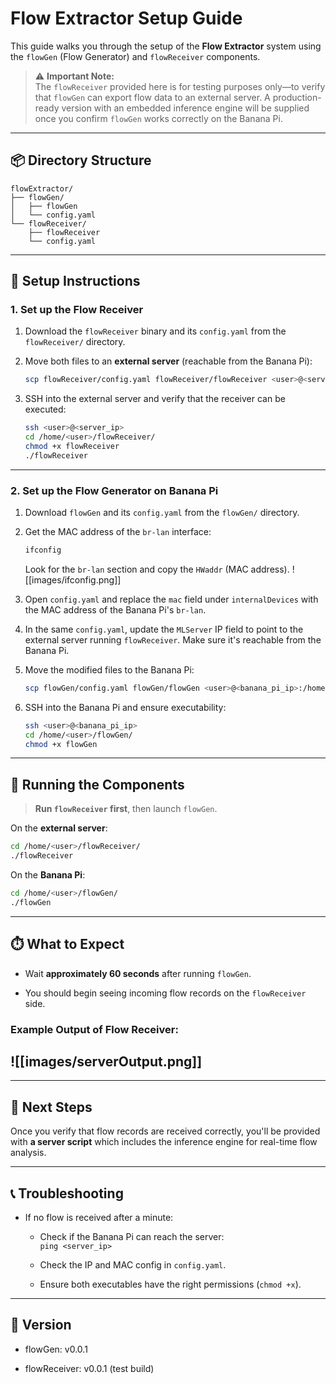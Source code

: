 # Flow Extractor Setup Guide

This guide walks you through the setup of the **Flow Extractor** system using the `flowGen` (Flow Generator) and `flowReceiver` components.

> ⚠️ **Important Note:**  
> The `flowReceiver` provided here is for testing purposes only—to verify that `flowGen` can export flow data to an external server. A production-ready version with an embedded inference engine will be supplied once you confirm `flowGen` works correctly on the Banana Pi.

---

## 📦 Directory Structure

```
flowExtractor/
├── flowGen/
│   ├── flowGen
│   └── config.yaml
└── flowReceiver/
    ├── flowReceiver
    └── config.yaml
```

---

## 🔧 Setup Instructions

### 1. **Set up the Flow Receiver**

1. Download the `flowReceiver` binary and its `config.yaml` from the `flowReceiver/` directory.
    
2. Move both files to an **external server** (reachable from the Banana Pi):
    
    ```bash
    scp flowReceiver/config.yaml flowReceiver/flowReceiver <user>@<server_ip>:/home/<user>/flowReceiver/
    ```
    
3. SSH into the external server and verify that the receiver can be executed:
    
    ```bash
    ssh <user>@<server_ip>
    cd /home/<user>/flowReceiver/
    chmod +x flowReceiver
    ./flowReceiver
    ```
    

---

### 2. **Set up the Flow Generator on Banana Pi**

1. Download `flowGen` and its `config.yaml` from the `flowGen/` directory.
    
2. Get the MAC address of the `br-lan` interface:
    
    ```bash
    ifconfig
    ```
    
    Look for the `br-lan` section and copy the `HWaddr` (MAC address).
    ![[images/ifconfig.png]]
    
3. Open `config.yaml` and replace the `mac` field under `internalDevices` with the MAC address of the Banana Pi's `br-lan`.
    
4. In the same `config.yaml`, update the `MLServer` IP field to point to the external server running `flowReceiver`. Make sure it's reachable from the Banana Pi.
    
5. Move the modified files to the Banana Pi:
    
    ```bash
    scp flowGen/config.yaml flowGen/flowGen <user>@<banana_pi_ip>:/home/<user>/flowGen/
    ```
    
6. SSH into the Banana Pi and ensure executability:
    
    ```bash
    ssh <user>@<banana_pi_ip>
    cd /home/<user>/flowGen/
    chmod +x flowGen
    ```
    

---

## 🚀 Running the Components

> **Run `flowReceiver` first**, then launch `flowGen`.

On the **external server**:

```bash
cd /home/<user>/flowReceiver/
./flowReceiver
```

On the **Banana Pi**:

```bash
cd /home/<user>/flowGen/
./flowGen
```

---

## ⏱️ What to Expect

- Wait **approximately 60 seconds** after running `flowGen`.
    
- You should begin seeing incoming flow records on the `flowReceiver` side.
    

### Example Output of Flow Receiver:

![[images/serverOutput.png]]
---

---

## 🧐 Next Steps

Once you verify that flow records are received correctly, you'll be provided with  **a server script** which includes the inference engine for real-time flow analysis.

---

## 📞 Troubleshooting

- If no flow is received after a minute:
    
    - Check if the Banana Pi can reach the server:  
        `ping <server_ip>`
        
    - Check the IP and MAC config in `config.yaml`.
        
    - Ensure both executables have the right permissions (`chmod +x`).
        

---

## 📍 Version

- flowGen: v0.0.1
    
- flowReceiver: v0.0.1 (test build)